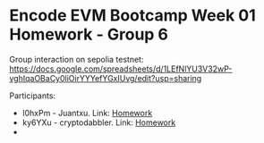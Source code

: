 # Encode EVM Bootcamp Week 01 Homework - Group 6

Group interaction on sepolia testnet: https://docs.google.com/spreadsheets/d/1LEfNlYU3V32wP-vghIqaOBaCy0liOirYYYefYGxIUvg/edit?usp=sharing

Participants:

- l0hxPm - Juantxu. Link: [Homework](juantxu-contract-interactions.md)
- ky6YXu - cryptodabbler. Link: [Homework]([cryptodabbler-contract-interactions.md](https://github.com/jmagan/evm-bootcamp-week01-hw/blob/main/cryptodabbler-contract-interactions.md))
- 
